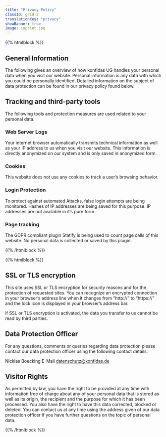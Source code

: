 ```yaml
---
title: "Privacy Policy"
classId: grid-2
translationKey: "privacy"
showBanner: true
image: imprint.jpg
---
```

{{% htmlblock %}}

## General Information
The following gives an overview of how konfidas UG handles your personal data when you visit our website. Personal information is any data with which you could be personally identified. Detailed information on the subject of data protection can be found in our privacy policy found below.

## Tracking and third-party tools
The following tools and protection measures are used related to your personal data.

### Web Server Logs
Your internet browser automatically transmits technical information as well as your IP address to us when you visit our website. This information is directly anonymized on our system and is only saved in anonymized form.

### Cookies
This website does not use any cookies to track a user’s browsing behavior.

### Login Protection
To protect against automated Attacks, false login attempts are being monitored. Hashes of IP addresses are being saved for this purpose. IP addresses are not available in it’s pure form.

### Page tracking
The GDPR compliant plugin Statify is being used to count page calls of this website. No personal data is collected or saved by this plugin.

{{% /htmlblock %}}

{{% htmlblock %}}
## SSL or TLS encryption
This site uses SSL or TLS encryption for security reasons and for the protection of requested sites. You can recognize an encrypted connection in your browser’s address line when it changes from “http://” to “https://” and the lock icon is displayed in your browser’s address bar.

If SSL or TLS encryption is activated, the data you transfer to us cannot be read by third parties.

## Data Protection Officer
For any questions, comments or queries regarding data protection please contact our data protection officer using the following contact details.

Nicklas Boecking
E-Mail [datenschutz@konfidas.de](javascript:;)

## Visitor Rights
As permitted by law, you have the right to be provided at any time with information free of charge about any of your personal data that is stored as well as its origin, the recipient and the purpose for which it has been processed. You also have the right to have this data corrected, blocked or deleted. You can contact us at any time using the address given of our data protection officer if you have further questions on the topic of personal data.

{{% /htmlblock %}}